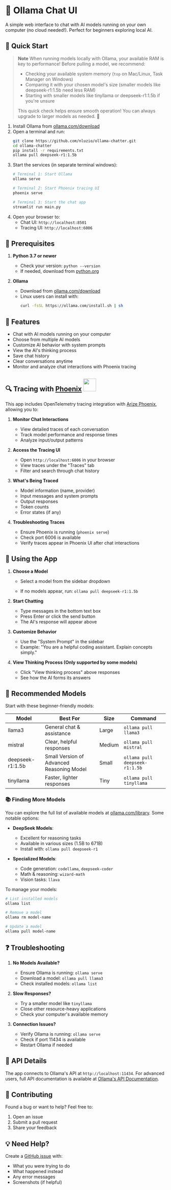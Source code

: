 # 🚀 Ollama Chat UI

A simple web interface to chat with AI models running on your own computer (no cloud needed!). Perfect for beginners exploring local AI.

## 🌟 Quick Start

> **Note**
> When running models locally with Ollama, your available RAM is key to performance! Before pulling a model, we recommend:
> - Checking your available system memory (`top` on Mac/Linux, Task Manager on Windows)
> - Comparing it with your chosen model's size (smaller models like deepseek-r1:1.5b need less RAM)
> - Starting with smaller models like tinyllama or deepseek-r1:1.5b if you're unsure
> 
> This quick check helps ensure smooth operation! You can always upgrade to larger models as needed. 🚀


1. Install Ollama from [ollama.com/download](https://ollama.com/download)
2. Open a terminal and run:
   ```bash
   git clone https://github.com/nluzio/ollama-chatter.git
   cd ollama-chatter
   pip install -r requirements.txt
   ollama pull deepseek-r1:1.5b
   ```
3. Start the services (in separate terminal windows):
   ```bash
   # Terminal 1: Start Ollama
   ollama serve
   ```
   ```bash
   # Terminal 2: Start Phoenix tracing UI
   phoenix serve
   ```
   ```bash
   # Terminal 3: Start the chat app
   streamlit run main.py
   ```
4. Open your browser to:
   - Chat UI: `http://localhost:8501`
   - Tracing UI: `http://localhost:6006`

## 🧰 Prerequisites

1. **Python 3.7 or newer**
   - Check your version: `python --version`
   - If needed, download from [python.org](https://www.python.org/downloads/)

2. **Ollama**
   - Download from [ollama.com/download](https://ollama.com/download)
   - Linux users can install with:
     ```bash
     curl -fsSL https://ollama.com/install.sh | sh
     ```

## 📖 Features

- Chat with AI models running on your computer
- Choose from multiple AI models
- Customize AI behavior with system prompts
- View the AI's thinking process
- Save chat history
- Clear conversations anytime
- Monitor and analyze chat interactions with Phoenix tracing

## 🔍 Tracing with [Phoenix](https://phoenix.arize.com/) <img src="https://github.com/user-attachments/assets/cc795f64-ba2e-484f-af4e-2d273146eb5d" width="40">


This app includes OpenTelemetry tracing integration with [Arize Phoenix](https://docs.arize.com/phoenix), allowing you to:

1. **Monitor Chat Interactions**
   - View detailed traces of each conversation
   - Track model performance and response times
   - Analyze input/output patterns

2. **Access the Tracing UI**
   - Open `http://localhost:6006` in your browser
   - View traces under the "Traces" tab
   - Filter and search through chat history

3. **What's Being Traced**
   - Model information (name, provider)
   - Input messages and system prompts
   - Output responses
   - Token counts
   - Error states (if any)

4. **Troubleshooting Traces**
   - Ensure Phoenix is running (`phoenix serve`)
   - Check port 6006 is available
   - Verify traces appear in Phoenix UI after chat interactions

## 💭 Using the App

1. **Choose a Model**
   - Select a model from the sidebar dropdown

   - If no models appear, run: `ollama pull deepseek-r1:1.5b`

2. **Start Chatting**
   - Type messages in the bottom text box
   - Press Enter or click the send button
   - The AI's response will appear above

3. **Customize Behavior**
   - Use the "System Prompt" in the sidebar
   - Example: "You are a helpful coding assistant. Explain concepts simply."

4. **View Thinking Process (Only supported by some models)**
   - Click "View thinking process" above responses
   - See how the AI forms its answers

## 🤖 Recommended Models

Start with these beginner-friendly models:

| Model     | Best For                    | Size    | Command               |
|-----------|----------------------------|---------|----------------------|
| llama3    | General chat & assistance  | Large  | `ollama pull llama3` |
| mistral   | Clear, helpful responses   | Medium  | `ollama pull mistral`|
| deepseek-r1:1.5b | Small Version of Advanced Reasoning Model | Small   | `ollama pull deepseek-r1:1.5b` |
| tinyllama | Faster, lighter responses  | Tiny   | `ollama pull tinyllama` |

### 📚 Finding More Models

You can explore the full list of available models at [ollama.com/library](https://ollama.com/library). Some notable options:

- **DeepSeek Models**: 
  - Excellent for reasoning tasks
  - Available in various sizes (1.5B to 671B)
  - Install with: `ollama pull deepseek-r1`

- **Specialized Models**:
  - Code generation: `codellama`, `deepseek-coder`
  - Math & reasoning: `wizard-math`
  - Vision tasks: `llava`

To manage your models:
```bash
# List installed models
ollama list

# Remove a model
ollama rm model-name

# Update a model
ollama pull model-name
```

## ❓ Troubleshooting

1. **No Models Available?**
   - Ensure Ollama is running: `ollama serve`
   - Download a model: `ollama pull llama3`
   - Check installed models: `ollama list`

2. **Slow Responses?**
   - Try a smaller model like `tinyllama`
   - Close other resource-heavy applications
   - Check your computer's available memory

3. **Connection Issues?**
   - Verify Ollama is running: `ollama serve`
   - Check if port 11434 is available
   - Restart Ollama if needed

## 🔧 API Details

The app connects to Ollama's API at `http://localhost:11434`. For advanced users, full API documentation is available at [Ollama's API Documentation](https://github.com/ollama/ollama/blob/main/docs/api.md).

## 🤝 Contributing

Found a bug or want to help? Feel free to:
1. Open an issue
2. Submit a pull request
3. Share your feedback

## 💡 Need Help?

Create a [GitHub issue](https://github.com/nluzio/ollama-chatter/issues) with:
- What you were trying to do
- What happened instead
- Any error messages
- Screenshots (if helpful) 
